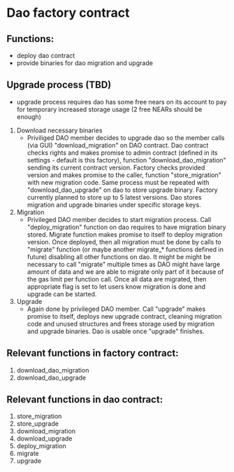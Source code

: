 # Dao factory contract

## Functions:
- deploy dao contract
- provide binaries for dao migration and upgrade

## Upgrade process (TBD)
- upgrade process requires dao has some free nears on its account to pay for temporary increased storage usage (2 free NEARs should be enough)

1. Download necessary binaries
    - Priviliged DAO member decides to upgrade dao so the member calls (via GUI) "download_migration" on DAO contract. Dao contract checks rights and makes promise to admin contract (defined in its settings - default is this factory), function "download_dao_migration" sending its current contract version. Factory checks provided version and makes promise to the caller, function "store_migration" with new migration code. Same process must be repeated with "download_dao_upgrade" on dao to store upgrade binary. Factory currently planned to store up to 5 latest versions.
    Dao stores migration and upgrade binaries under specific storage keys.
2. Migration
    - Privileged DAO member decides to start migration process. Call "deploy_migration" function on dao requires to have migration binary stored. Migrate function makes promise to itself to deploy migration version. Once deployed, then all migration must be done by calls to "migrate" function (or maybe another migrate_* functions defined in future) disabling all other functions on dao. It might be might be necessary to call "migrate" multiple times as DAO might have large amount of data and we are able to migrate only part of it because of the gas limit per function call. Once all data are migrated, then appropriate flag is set to let users know migration is done and upgrade can be started.
3. Upgrade
    - Again done by privileged DAO member. Call "upgrade" makes promise to itself, deploys new upgrade contract, cleaning migration code and unused structures and frees storage used by migration and upgrade binaries. Dao is usable once "upgrade" finishes.

## Relevant functions in factory contract:
1) download_dao_migration
2) download_dao_upgrade

## Relevant functions in dao contract:
1. store_migration
2. store_upgrade
3. download_migration
4. download_upgrade
5. deploy_migration
6. migrate
6. upgrade